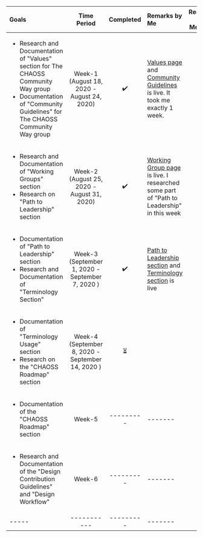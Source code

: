 
| Goals | Time Period | Completed | Remarks by Me | Remarks by Mentors |
| :----- | :-----------: | :---------: | :------- | ------------------- |
| <ul><li>Research and Documentation of "Values" section for The CHAOSS Community Way group<li> Documentation of "Community Guidelines" for The CHAOSS Community Way group</ul> | Week-1 (August 18, 2020 - August 24, 2020) | :heavy_check_mark: | [Values page](https://chaoss-project.gitbook.io/community-handbook/values) and [Community Guidelines](https://chaoss-project.gitbook.io/community-handbook/community-guidelines) is live. It took me exactly 1 week. |
| <ul><li>Research and Documentation of "Working Groups" section <li>Research on "Path to Leadership" section</ul>| Week-2 (August 25, 2020 - August 31, 2020) | :heavy_check_mark: | [Working Group page](https://chaoss-project.gitbook.io/community-handbook/working-groups) is live. I researched some part of "Path to Leadership" in this week  |
| <ul><li>Documentation of "Path to Leadership" section <li>Research and Documentation of "Terminology Section"</ul> | Week-3 (September 1, 2020 -September 7, 2020 ) | :heavy_check_mark: | [Path to Leadership section](https://chaoss-project.gitbook.io/community-handbook/path-to-leadership) and [Terminology section](https://chaoss-project.gitbook.io/community-handbook/terminology) is live |
| <ul><li>Documentation of "Terminology Usage" section <li>Research on the "CHAOSS Roadmap" section | Week-4 (September 8, 2020 -September 14, 2020 ) | :hourglass_flowing_sand: |  |
| <ul><li>Documentation of the "CHAOSS Roadmap" section | Week-5 | --------- | ------- |
| <ul><li>Research and Documentation of the "Design Contribution Guidelines" and "Design Workflow"| Week-6 | --------- | ------- |
| ----- | ----------- | --------- | ------- |
